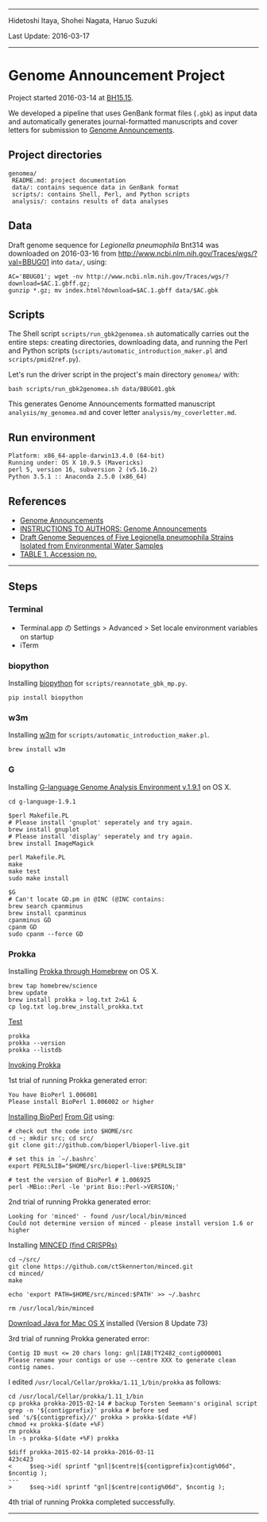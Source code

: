 ----------

Hidetoshi Itaya, Shohei Nagata, Haruo Suzuki  

Last Update: 2016-03-17  

----------

# Genome Announcement Project
Project started 2016-03-14 at [BH15.15](http://wiki.lifesciencedb.jp/mw/BH15.15).  

We developed a pipeline that uses GenBank format files (`.gbk`) as input data and automatically generates journal-formatted manuscripts and cover letters for submission to [Genome Announcements](http://genomea.asm.org).

## Project directories

    genomea/
     README.md: project documentation
     data/: contains sequence data in GenBank format
     scripts/: contains Shell, Perl, and Python scripts
     analysis/: contains results of data analyses

## Data

Draft genome sequence for *Legionella pneumophila* Bnt314 was downloaded on 2016-03-16 from <http://www.ncbi.nlm.nih.gov/Traces/wgs/?val=BBUG01> into `data/`, using:  

    AC='BBUG01'; wget -nv http://www.ncbi.nlm.nih.gov/Traces/wgs/?download=$AC.1.gbff.gz; 
    gunzip *.gz; mv index.html?download=$AC.1.gbff data/$AC.gbk

## Scripts

The Shell script `scripts/run_gbk2genomea.sh` automatically carries out the entire steps: creating directories, downloading data, and running the Perl and Python scripts (`scripts/automatic_introduction_maker.pl` and `scripts/pmid2ref.py`).

Let's run the driver script in the project's main directory `genomea/` with:

    bash scripts/run_gbk2genomea.sh data/BBUG01.gbk

This generates Genome Announcements formatted manuscript `analysis/my_genomea.md` and cover letter `analysis/my_coverletter.md`.

## Run environment

    Platform: x86_64-apple-darwin13.4.0 (64-bit)
    Running under: OS X 10.9.5 (Mavericks)
    perl 5, version 16, subversion 2 (v5.16.2) 
    Python 3.5.1 :: Anaconda 2.5.0 (x86_64)

## References
- [Genome Announcements](http://genomea.asm.org)
 - [INSTRUCTIONS TO AUTHORS: Genome Announcements](http://genomea.asm.org/site/misc/ifora.xhtml)
 - [Draft Genome Sequences of Five Legionella pneumophila Strains Isolated from Environmental Water Samples](http://www.ncbi.nlm.nih.gov/pmc/articles/PMC4432348/)
  - [TABLE 1. Accession no.](http://www.ncbi.nlm.nih.gov/pmc/articles/PMC4432348/table/tab1/)

----------

## Steps

### Terminal
- Terminal.app の Settings > Advanced > Set locale environment variables on startup
- iTerm

### biopython
Installing [biopython](http://biopython.org) for `scripts/reannotate_gbk_mp.py`.

    pip install biopython

### w3m
Installing [w3m](http://www.g-language.org/wiki/) for `scripts/automatic_introduction_maker.pl`.

    brew install w3m

### G
Installing [G-language Genome Analysis Environment v.1.9.1](http://www.g-language.org/wiki/) on OS X.

    cd g-language-1.9.1
    
    $perl Makefile.PL
    # Please install 'gnuplot' seperately and try again.
    brew install gnuplot
    # Please install 'display' seperately and try again.
    brew install ImageMagick

    perl Makefile.PL
    make
    make test
    sudo make install

    $G
    # Can't locate GD.pm in @INC (@INC contains: 
    brew search cpanminus
    brew install cpanminus
    cpanminus GD
    cpanm GD
    sudo cpanm --force GD

### Prokka
Installing [Prokka through Homebrew](https://github.com/tseemann/prokka/blob/master/README.md#homebrew) on OS X.

    brew tap homebrew/science
    brew update
    brew install prokka > log.txt 2>&1 &
    cp log.txt log.brew_install_prokka.txt

[Test](https://github.com/tseemann/prokka/blob/master/README.md#test)

    prokka
    prokka --version
    prokka --listdb

[Invoking Prokka](https://github.com/tseemann/prokka/blob/master/README.md#invoking-prokka)

1st trial of running Prokka generated error:

    You have BioPerl 1.006001
    Please install BioPerl 1.006002 or higher

[Installing BioPerl](http://www.bioperl.org/wiki/Installing_BioPerl)
[From Git](http://www.bioperl.org/wiki/Using_Git) using:

    # check out the code into $HOME/src
    cd ~; mkdir src; cd src/
    git clone git://github.com/bioperl/bioperl-live.git

    # set this in `~/.bashrc`
    export PERL5LIB="$HOME/src/bioperl-live:$PERL5LIB"

    # test the version of BioPerl # 1.006925
    perl -MBio::Perl -le 'print Bio::Perl->VERSION;'

2nd trial of running Prokka generated error:

    Looking for 'minced' - found /usr/local/bin/minced
    Could not determine version of minced - please install version 1.6 or higher

Installing [MINCED (find CRISPRs)](https://github.com/ctSkennerton/minced/tree/master)

    cd ~/src/
    git clone https://github.com/ctSkennerton/minced.git
    cd minced/
    make

    echo 'export PATH=$HOME/src/minced:$PATH' >> ~/.bashrc

    rm /usr/local/bin/minced

[Download Java for Mac OS X](http://www.java.com/en/download/mac_download.jsp)
installed (Version 8 Update 73)

3rd trial of running Prokka generated error:

    Contig ID must <= 20 chars long: gnl|IAB|TY2482_contig000001
    Please rename your contigs or use --centre XXX to generate clean contig names.

I edited `/usr/local/Cellar/prokka/1.11_1/bin/prokka` as follows:

    cd /usr/local/Cellar/prokka/1.11_1/bin
    cp prokka prokka-2015-02-14 # backup Torsten Seemann's original script
    grep -n '${contigprefix}' prokka # before sed
    sed 's/${contigprefix}//' prokka > prokka-$(date +%F)
    chmod +x prokka-$(date +%F)
    rm prokka
    ln -s prokka-$(date +%F) prokka

    $diff prokka-2015-02-14 prokka-2016-03-11 
    423c423
    <     $seq->id( sprintf "gnl|$centre|${contigprefix}contig%06d", $ncontig );
    ---
    >     $seq->id( sprintf "gnl|$centre|contig%06d", $ncontig );

4th trial of running Prokka completed successfully.

----------

